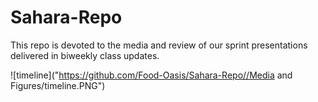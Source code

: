 # Sahara-Repo
This repo is devoted to the media and review of our sprint presentations delivered in biweekly class updates.

![timeline]("https://github.com/Food-Oasis/Sahara-Repo//Media and Figures/timeline.PNG")
